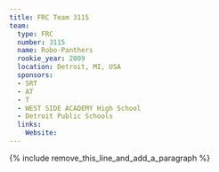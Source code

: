 ```yaml
---
title: FRC Team 3115
team:
  type: FRC
  number: 3115
  name: Robo-Panthers
  rookie_year: 2009
  location: Detroit, MI, USA
  sponsors:
  - SRT
  - AT
  - T
  - WEST SIDE ACADEMY High School
  - Detroit Public Schools
  links:
    Website:
---
```


{% include remove_this_line_and_add_a_paragraph %}